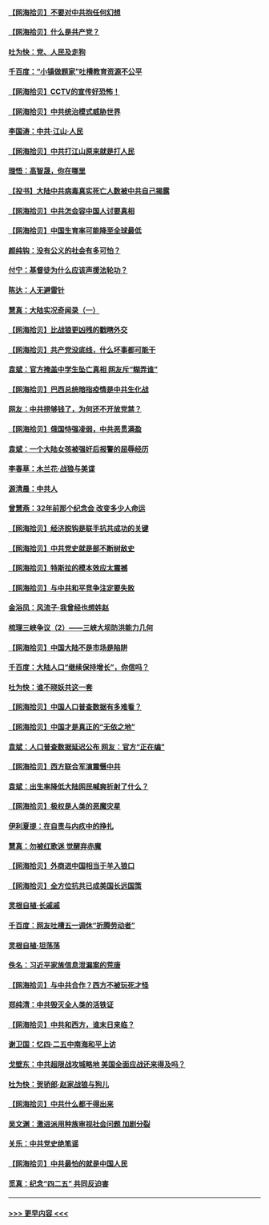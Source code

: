 #### [【网海拾贝】不要对中共抱任何幻想](../pages/nsc993/n12965222.md?t=05211852) 
#### [【网海拾贝】什么是共产党？](../pages/nsc993/n12962781.md?t=05211852) 
#### [吐为快：党、人民及走狗](../pages/nsc993/n12962747.md?t=05211852) 
#### [千百度：“小镇做题家”吐槽教育资源不公平](../pages/nsc993/n12962705.md?t=05211852) 
#### [【网海拾贝】CCTV的宣传好恐怖！](../pages/nsc993/n12959984.md?t=05211852) 
#### [【网海拾贝】中共统治模式威胁世界](../pages/nsc993/n12957622.md?t=05211852) 
#### [李国涛：中共‧江山‧人民](../pages/nsc993/n12957502.md?t=05211852) 
#### [【网海拾贝】中共打江山原来就是打人民](../pages/nsc993/n12954345.md?t=05211852) 
#### [理悟：高智晟，你在哪里](../pages/nsc993/n12953115.md?t=05211852) 
#### [【投书】大陆中共病毒真实死亡人数被中共自己揭露](../pages/nsc993/n12953050.md?t=05211852) 
#### [【网海拾贝】中共怎会容中国人讨要真相](../pages/nsc993/n12952161.md?t=05211852) 
#### [【网海拾贝】中国生育率可能降至全球最低](../pages/nsc993/n12948793.md?t=05211852) 
#### [颜纯钩：没有公义的社会有多可怕？](../pages/nsc993/n12947626.md?t=05211852) 
#### [付宁：基督徒为什么应该声援法轮功？](../pages/nsc993/n12947233.md?t=05211852) 
#### [陈达：人无避雷针](../pages/nsc993/n12947098.md?t=05211852) 
#### [慧真：大陆实况奇闻录（一）](../pages/nsc993/n12945811.md?t=05211852) 
#### [【网海拾贝】比战狼更凶残的戳瞎外交](../pages/nsc993/n12945717.md?t=05211852) 
#### [【网海拾贝】共产党没底线，什么坏事都可能干](../pages/nsc993/n12942090.md?t=05211852) 
#### [袁斌：官方掩盖中学生坠亡真相 网友斥“糊弄谁”](../pages/nsc993/n12942029.md?t=05211852) 
#### [【网海拾贝】巴西总统暗指疫情是中共生化战](../pages/nsc993/n12938999.md?t=05211852) 
#### [网友：中共捞够钱了，为何还不开放党禁？](../pages/nsc993/n12938952.md?t=05211852) 
#### [【网海拾贝】俄国恃强凌弱，中共恶贯满盈](../pages/nsc993/n12936626.md?t=05211852) 
#### [袁斌：一个大陆女孩被强奸后报警的屈辱经历](../pages/nsc993/n12936547.md?t=05211852) 
#### [李春草：木兰花·战狼与美谍](../pages/nsc993/n12935995.md?t=05211852) 
#### [源清晨：中共人](../pages/nsc993/n12935589.md?t=05211852) 
#### [曾慧燕：32年前那个纪念会 改变多少人命运](../pages/nsc993/n12934233.md?t=05211852) 
#### [【网海拾贝】经济脱钩是联手抗共成功的关键](../pages/nsc993/n12934176.md?t=05211852) 
#### [【网海拾贝】中共党史就是部不断树敌史](../pages/nsc993/n12932844.md?t=05211852) 
#### [【网海拾贝】特斯拉的模本效应太震撼](../pages/nsc993/n12925626.md?t=05211852) 
#### [【网海拾贝】与中共和平竞争注定要失败](../pages/nsc993/n12923326.md?t=05211852) 
#### [金浴凤：风流子‧我曾经也想姓赵](../pages/nsc993/n12920911.md?t=05211852) 
#### [梳理三峡争议（2）——三峡大坝防洪能力几何](../pages/nsc993/n12920173.md?t=05211852) 
#### [【网海拾贝】中国大陆不是市场是陷阱](../pages/nsc993/n12920143.md?t=05211852) 
#### [千百度：大陆人口“继续保持增长”，你信吗？](../pages/nsc993/n12918946.md?t=05211852) 
#### [吐为快：谁不晓妖共这一套](../pages/nsc993/n12918941.md?t=05211852) 
#### [【网海拾贝】中国人口普查数据有多难看？](../pages/nsc993/n12917822.md?t=05211852) 
#### [【网海拾贝】中国才是真正的“无依之地”](../pages/nsc993/n12915845.md?t=05211852) 
#### [袁斌：人口普查数据延迟公布 网友：官方“正在编”](../pages/nsc993/n12915748.md?t=05211852) 
#### [【网海拾贝】西方联合军演震慑中共](../pages/nsc993/n12913466.md?t=05211852) 
#### [袁斌：出生率降低大陆网民喊爽折射了什么？](../pages/nsc993/n12913365.md?t=05211852) 
#### [【网海拾贝】极权是人类的恶魔灾星](../pages/nsc993/n12910697.md?t=05211852) 
#### [伊利夏提：在自责与内疚中的挣扎](../pages/nsc993/n12910493.md?t=05211852) 
#### [慧真：勿被红歌迷 觉醒弃赤魔](../pages/nsc993/n12910485.md?t=05211852) 
#### [【网海拾贝】外商进中国相当于羊入狼口](../pages/nsc993/n12908274.md?t=05211852) 
#### [【网海拾贝】全方位抗共已成美国长远国策](../pages/nsc993/n12906878.md?t=05211852) 
#### [灵根自植‧长戚戚](../pages/nsc993/n12905585.md?t=05211852) 
#### [千百度：网友吐槽五一调休“折腾劳动者”](../pages/nsc993/n12905934.md?t=05211852) 
#### [灵根自植‧坦荡荡](../pages/nsc993/n12905562.md?t=05211852) 
#### [佚名：习近平家族信息泄漏案的荒唐](../pages/nsc993/n12904705.md?t=05211852) 
#### [【网海拾贝】与中共合作？西方不被玩死才怪](../pages/nsc993/n12903873.md?t=05211852) 
#### [郑纯清：中共毁灭全人类的活铁证](../pages/nsc993/n12903785.md?t=05211852) 
#### [【网海拾贝】中共和西方，谁末日来临？](../pages/nsc993/n12903482.md?t=05211852) 
#### [谢卫国：忆四‧二五中南海和平上访](../pages/nsc993/n12902192.md?t=05211852) 
#### [戈壁东：中共超限战攻城略地 美国全面应战还来得及吗？](../pages/nsc993/n12902297.md?t=05211852) 
#### [吐为快：贺骄郎‧赵家战狼与狗儿](../pages/nsc993/n12902280.md?t=05211852) 
#### [【网海拾贝】中共什么都干得出来](../pages/nsc993/n12897500.md?t=05211852) 
#### [吴文渊：激进派用种族审视社会问题 加剧分裂](../pages/nsc993/n12893881.md?t=05211852) 
#### [关乐：中共党史绝笔谣](../pages/nsc993/n12897270.md?t=05211852) 
#### [【网海拾贝】中共最怕的就是中国人民](../pages/nsc993/n12894705.md?t=05211852) 
#### [觅真：纪念“四二五” 共同反迫害](../pages/nsc993/n12894553.md?t=05211852) 

----
#### [ >>> 更早内容 <<< ](../indexes/nsc993-earlier.md)
